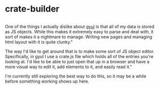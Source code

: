 # crate-builder

```scala mdoc:percentages:create-builder
```
One of the things I actually dislike about [gyul](/gyul) is that all of my data
is stored as JS objects. While this makes it extremely easy to parse and deal
with, it sort of makes it a nightmare to manage. Writing new pages and managing
html layout with it is quite clunky."

The way I'd like to get around that is to make some sort of JS object editor.
Specifically, in gyul I use a crate.js file which holds all of the entries
you're looking at. I'd like to be able to just open that up in a browser and
have a more visual way to edit it, add elements to it, and easily read it."

I'm currently still exploring the best way to do this, so it may be a while
before something working shows up here.
